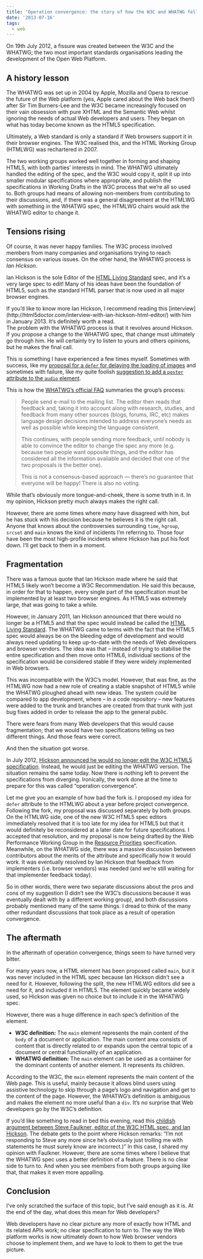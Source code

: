 ```yaml
---
title: 'Operation convergence: the story of how the W3C and WHATWG fell out'
date: '2013-07-16'
tags:
  - web
---
```


On 19th July 2012, a fissure was created between the W3C and the WHATWG; the two most important standards organisations leading the development of the Open Web Platform.

## A history lesson

The WHATWG was set up in 2004 by Apple, Mozilla and Opera to rescue the future of the Web platform (yes, Apple cared about the Web back then!) after Sir Tim Burners-Lee and the W3C became increasingly focused on their vain obsession with pure XHTML and the Semantic Web whilst ignoring the needs of actual Web developers and users. They began on what has today become known as the HTML5 specification.

Ultimately, a Web standard is only a standard if Web browsers support it in their browser engines. The W3C realised this, and the HTML Working Group (HTMLWG) was rechartered in 2007.

The two working groups worked well together in forming and shaping HTML5, with both parties’ interests in mind. The WHATWG ultimately handled the editing of the spec, and the W3C would copy it, split it up into smaller modular specifications where appropriate, and publish the specifications in Working Drafts in the W3C process that we’re all so used to. Both groups had means of allowing non-members from contributing to their discussions, and, if there was a general disagreement at the HTMLWG with something in the WHATWG spec, the HTMLWG chairs would ask the WHATWG editor to change it.

## Tensions rising

Of course, it was never happy families. The W3C process involved members from many companies and organisations trying to reach consensus on various issues. On the other hand, the WHATWG process is _Ian Hickson_.

Ian Hickson is the sole Editor of the [HTML Living Standard](http://www.whatwg.org/html) spec, and it’s a very large spec to edit! Many of his ideas have been the foundation of HTML5, such as the standard HTML parser that is now used in all major browser engines.

<aside>If you’d like to know more Ian Hickson, I recommend reading this [interview](http://html5doctor.com/interview-with-ian-hickson-html-editor/) with him in January 2013. It’s definitely worth a read.</aside>The problem with the WHATWG process is that it revolves around Hickson. If you propose a change to the WHATWG spec, that change must ultimately go through him. He will certainly try to listen to yours and others opinions, but he makes the final call.

This is something I have experienced a few times myself. Sometimes with success, like my [proposal for a `defer` for delaying the loading of images](https://www.w3.org/Bugs/Public/show_bug.cgi?id=17842) and sometimes with failure, like my quite foolish [suggestion to add a `poster` attribute to the `audio` element](https://www.w3.org/Bugs/Public/show_bug.cgi?id=11136).

This is how the [WHATWG’s official FAQ](http://wiki.whatwg.org/wiki/FAQ#How_does_the_WHATWG_work.3F) summaries the group’s process:

> People send e-mail to the mailing list. The editor then reads that feedback and, taking it into account along with research, studies, and feedback from many other sources (blogs, forums, IRC, etc) makes language design decisions intended to address everyone’s needs as well as possible while keeping the language consistent.
>
> This continues, with people sending more feedback, until nobody is able to convince the editor to change the spec any more (e.g. because two people want opposite things, and the editor has considered all the information available and decided that one of the two proposals is the better one).
>
> This is not a consensus-based approach — there’s no guarantee that everyone will be happy! There is also no voting.

While that’s obviously more tongue-and-cheek, there is some truth in it. In my opinion, Hickson pretty much always makes the right call.

However, there are some times where _many_ have disagreed with him, but he has stuck with his decision because he believes it is the right call. Anyone that knows about the controversies surrounding `time`, `hgroup`, `srcset` and `main` knows the kind of incidents I’m referring to. Those four have been the most high-profile incidents where Hickson has put his foot down. I’ll get back to them in a moment.

## Fragmentation

There was a famous quote that Ian Hickson made where he said that HTML5 likely won’t become a W3C Recommendation. He said this because, in order for that to happen, every single part of the specification must be implemented by at least two browser engines. As HTML5 was extremely large, that was going to take a while.

However, in January 2011, Ian Hickson announced that there would no longer be a HTML5 and that the spec would instead be called the [HTML Living Standard](http://blog.whatwg.org/html-is-the-new-html5). The WHATWG came to terms with the fact that the HTML5 spec would always be on the bleeding edge of development and would always need updating to keep up-to-date with the needs of Web developers and browser vendors. The idea was that – instead of trying to stabilise the entire specification and then move onto HTML6, individual sections of the specification would be considered stable if they were widely implemented in Web browsers.

This was incompatible with the W3C’s model. However, that was fine, as the HTMLWG now had a new role of creating a stable snapshot of HTML5 while the WHATWG ploughed ahead with new ideas. The system could be compared to app development, where – in a code repository – new features were added to the trunk and branches are created from that trunk with just bug fixes added in order to release the app to the general public.

There were fears from many Web developers that this would cause fragmentation; that we would have two specifications telling us two different things. And those fears were correct.

And then the situation got worse.

In July 2012, [Hickson announced he would no longer edit the W3C HTML5 specification](http://lists.w3.org/Archives/Public/public-whatwg-archive/2012Jul/0119.html). Instead, he would just be editing the WHATWG version. The situation remains the same today. Now there is nothing left to prevent the specifications from diverging. Ironically, the work done at the time to prepare for this was called “operation convergence”.

Let me give you an example of how bad the fork is. I proposed my idea for `defer` attribute to the HTMLWG about a year before project convergence. Following the fork, my proposal was discussed separately by both groups. On the HTMLWG side, one of the new W3C HTML5 spec editors immediately resolved that it is too late for my idea for HTML5 but that it would definitely be reconsidered at a later date for future specifications. I accepted that resolution, and my proposal is now being drafted by the Web Performance Working Group in the [Resource Priorities](https://dvcs.w3.org/hg/webperf/raw-file/tip/specs/ResourcePriorities/Overview.html) specification. Meanwhile, on the WHATWG side, there was a massive discussion between contributors about the merits of the attribute and specifically how it would work. It was eventually resolved by Ian Hickson that feedback from implementers (i.e. browser vendors) was needed (and we’re still waiting for that implementer feedback today).

So in other words, there were two separate discussions about the pros and cons of my suggestion (I didn’t see the W3C’s discussions because it was eventually dealt with by a different working group), and both discussions probably mentioned many of the same things. I dread to think of the many other redundant discussions that took place as a result of operation convergence.

## The aftermath

In the aftermath of operation convergence, things seem to have turned very bitter.

For many years now, a HTML element has been proposed called `main`, but it was never included in the HTML spec because Ian Hickson didn’t see a need for it. However, following the split, the new HTMLWG editors _did_ see a need for it, and included it in HTML5. The element quickly became widely used, so Hickson was given no choice but to include it in the WHATWG spec.

However, there was a huge difference in each spec’s definition of the element.

- **W3C definition:** The `main` element represents the main content of the `body` of a document or application. The main content area consists of content that is directly related to or expands upon the central topic of a document or central functionality of an application.
- **WHATWG definition:** The `main` element can be used as a container for the dominant contents of another element. It represents its children.

According to the W3C, the `main` element represents the main content of the Web page. This is useful, mainly because it allows blind users using assistive technology to skip through a page’s logo and navigation and get to the content of the page. However, the WHATWG’s definition is ambiguous and makes the element no more useful than a `div`. It’s no surprise that Web developers go by the W3C’s definition.

If you’d like something to read in bed this evening, read this [childish argument between Steve Faulkner, editor of the W3C HTML spec, and Ian Hickson](http://html5doctor.com/the-main-element/#comment-35758). The debate gets to the point where Hickson remarks: “I’m not responding to Steve any more since he’s obviously just trolling me with statements he must surely know are incorrect.)” In this case, I shared my opinion with Faulkner. However, there are some times where I believe that the WHATWG spec uses a better definition of a feature. There is no clear side to turn to. And when you see members from both groups arguing like that, that makes it even more appalling.

## Conclusion

I’ve only scratched the surface of this topic, but I’ve said enough as it is. At the end of the day, what does this mean for Web developers?

Web developers have no clear picture any more of exactly how HTML and its related APIs work; no clear specification to turn to. The way the Web platform works is now ultimately down to how Web browser vendors choose to implement them, and we have to look to them to get the true picture.
